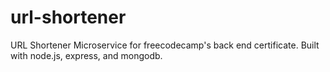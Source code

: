 # url-shortener
URL Shortener Microservice for freecodecamp's back end certificate.
Built with node.js, express, and mongodb.
